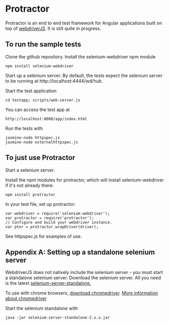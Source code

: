 Protractor
==========

Protractor is an end to end test framework for Angular applications built on top of [webdriverJS](https://code.google.com/p/selenium/wiki/WebDriverJs). It is still quite in progress.

To run the sample tests
-----------------------

Clone the github repository. Install the selenium-webdriver npm module

    npm install selenium-webdriver

Start up a selenium server. By default, the tests expect the selenium server to be running at http://localhost:4444/wd/hub.

Start the test application

    cd testapp; scripts/web-server.js

You can access the test app at

    http://localhost:8000/app/index.html

Run the tests with

    jasmine-node httpspec.js
    jasmine-node externalhttpspec.js

To just use Protractor
----------------------

Start a selenium server.

Install the npm modules for protractor, which will install selenium-webdriver if it's not already there:

    npm install protractor

In your test file, set up protractor:

    var webdriver = require('selenium-webdriver');
    var protractor = require('protractor');
    // Configure and build your webdriver instance.
    var ptor = protractor.wrapDriver(driver);

See httpspec.js for examples of use.

Appendix A: Setting up a standalone selenium server
---------------------------------------------------

WebdriverJS does not natively include the selenium server - you must start a standalone selenium server.
Download the selenium server. All you need is the latest [selenium-server-standalone.](https://code.google.com/p/selenium/downloads/list)

To use with chrome browsers, [download chromedriver](https://code.google.com/p/chromedriver/downloads/list).
[More information about chromedriver](https://code.google.com/p/selenium/wiki/ChromeDriver)

Start the selenium standalone with 

    java -jar selenium-server-standalone-2.x.x.jar
